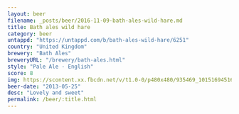 ```yaml
---
layout: beer
filename: _posts/beer/2016-11-09-bath-ales-wild-hare.md
title: Bath ales wild hare
category: beer
untappd: "https://untappd.com/b/bath-ales-wild-hare/6251"
country: "United Kingdom"
brewery: "Bath Ales"
breweryURL: "/brewery/bath-ales.html"
style: "Pale Ale - English"
score: 8
img: https://scontent.xx.fbcdn.net/v/t1.0-0/p480x480/935469_10151694516713745_1078233688_n.jpg?oh=ca17017902b7c204c8f27e8399f5c3db&oe=5A7B2B45
beer-date: "2013-05-25"
desc: "Lovely and sweet"
permalink: /beer/:title.html
---
```

